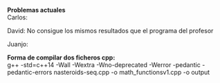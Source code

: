 <b>Problemas actuales</b><br/>
Carlos:  

David: No consigue los mismos resultados que el programa del profesor

Juanjo:

<b>Forma de compilar dos ficheros cpp:</b> <br/>
g++ -std=c++14 -Wall -Wextra -Wno-deprecated -Werror -pedantic -pedantic-errors nasteroids-seq.cpp -o math_functionsv1.cpp -o output

